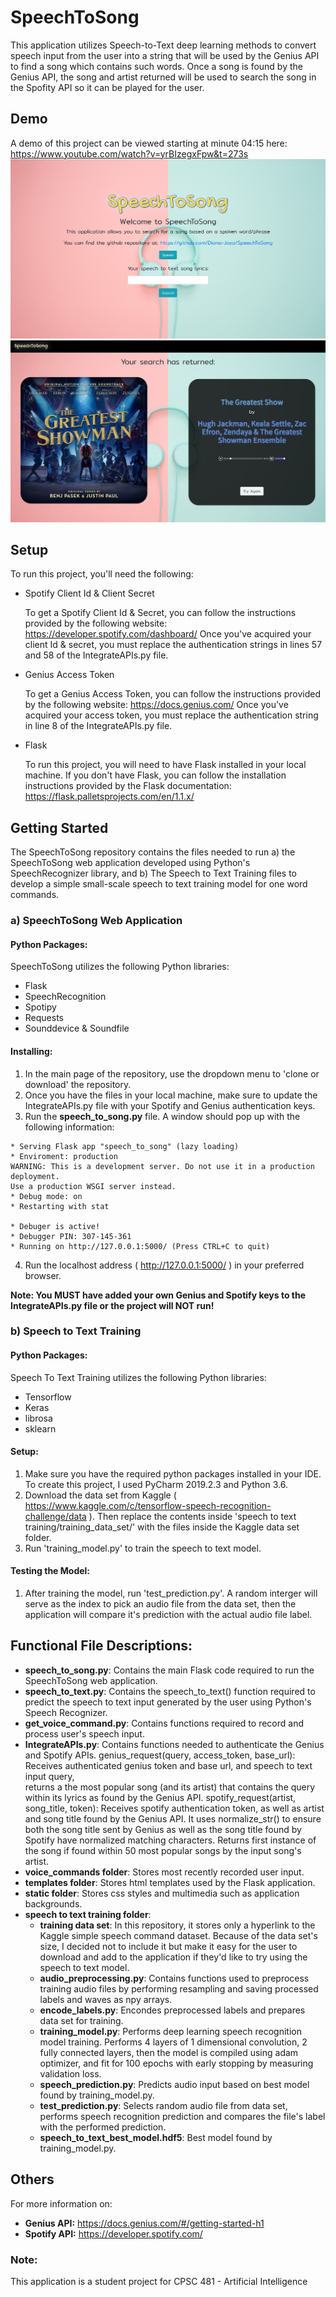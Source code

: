 # SpeechToSong

This application utilizes Speech-to-Text deep learning methods to convert speech input from the user into a string that will be used by the Genius API to find a song which contains such words. Once a song is found by the Genius API, the song and artist returned will be used to search the song in the Spofity API so it can be played for the user. 

## Demo

A demo of this project can be viewed starting at minute 04:15 here: https://www.youtube.com/watch?v=yrBIzegxFpw&t=273s
![Home Page](https://github.com/Diana-Joya/SpeechToSong/blob/master/Demo/Home.JPG)
![Results Page](https://github.com/Diana-Joya/SpeechToSong/blob/master/Demo/Results.JPG)

## Setup

To run this project, you'll need the following:
- Spotify Client Id & Client Secret

  To get a Spotify Client Id & Secret, you can follow the instructions provided by the following website: 
  https://developer.spotify.com/dashboard/
  Once you've acquired your client Id & secret, you must replace the authentication strings in lines 57 and 58 of the 
  IntegrateAPIs.py file.
- Genius Access Token

  To get a Genius Access Token, you can follow the instructions provided by the following website:
  https://docs.genius.com/
  Once you've acquired your access token, you must replace the authentication string in line 8 of the IntegrateAPIs.py file.
- Flask

  To run this project, you will need to have Flask installed in your local machine. If you don't have Flask, you can follow the
  installation instructions provided by the Flask documentation: https://flask.palletsprojects.com/en/1.1.x/

## Getting Started

The SpeechToSong repository contains the files needed to run a) the SpeechToSong web application developed using Python's SpeechRecognizer library, and b) The Speech to Text Training files to develop a simple small-scale speech to text training model for one word commands. 

### a) SpeechToSong Web Application
#### Python Packages: 
SpeechToSong utilizes the following Python libraries:
- Flask
- SpeechRecognition
- Spotipy
- Requests
- Sounddevice & Soundfile

#### Installing:

1. In the main page of the repository, use the dropdown menu to 'clone or download' the repository. 
2. Once you have the files in your local machine, make sure to update the IntegrateAPIs.py file with your Spotify and Genius authentication keys. 
3. Run the **speech_to_song.py** file.
   A window should pop up with the following information:
```
* Serving Flask app "speech_to_song" (lazy loading)
* Enviroment: production
WARNING: This is a development server. Do not use it in a production deployment.
Use a production WSGI server instead.
* Debug mode: on
* Restarting with stat

* Debuger is active!
* Debugger PIN: 307-145-361
* Running on http://127.0.0.1:5000/ (Press CTRL+C to quit)
```
4. Run the localhost address ( http://127.0.0.1:5000/ ) in your preferred browser.

**Note: You MUST have added your own Genius and Spotify keys to the IntegrateAPIs.py file or the project will NOT run!**

### b) Speech to Text Training
#### Python Packages: 
Speech To Text Training utilizes the following Python libraries:
- Tensorflow
- Keras
- librosa
- sklearn

#### Setup:
1. Make sure you have the required python packages installed in your IDE. To create this project, I used PyCharm 2019.2.3 and Python 3.6.
2. Download the data set from Kaggle ( https://www.kaggle.com/c/tensorflow-speech-recognition-challenge/data ). Then replace the contents inside 'speech to text training/training_data_set/' with the files inside the Kaggle data set folder. 
3. Run 'training_model.py' to train the speech to text model. 

#### Testing the Model:
1. After training the model, run 'test_prediction.py'. A random interger will serve as the index to pick an audio file from the data set, then the application will compare it's prediction with the actual audio file label.


## Functional File Descriptions:
- **speech_to_song.py**: Contains the main Flask code required to run the SpeechToSong web application.
- **speech_to_text.py**: Contains the speech_to_text() function required to predict the speech to text input generated by the user using Python's Speech Recognizer.
- **get_voice_command.py**: Contains functions required to record and process user's speech input.
- **IntegrateAPIs.py**: Contains functions needed to authenticate the Genius and Spotify APIs. 
  genius_request(query, access_token, base_url): Receives authenticated genius token and base url, and speech to text input query,   
  returns a the most popular song (and its artist) that contains the query within its lyrics as found by the Genius API.
  spotify_request(artist, song_title, token): Receives spotify authentication token, as well as artist and song title found by the
  Genius API. It uses normalize_str() to ensure both the song title sent by Genius as well as the song title found by Spotify have
  normalized matching characters. Returns first instance of the song if found within 50 most popular songs by the input song's artist. 
- **voice_commands folder**: Stores most recently recorded user input.
- **templates folder**: Stores html templates used by the Flask application.
- **static folder**: Stores css styles and multimedia such as application backgrounds.
- **speech to text training folder**:
  - **training data set**: In this repository, it stores only a hyperlink to the Kaggle simple speech command dataset. Because of the
    data set's size, I decided not to include it but make it easy for the user to download and add to the application if they'd like
    to try using the speech to text model.
  - **audio_preprocessing.py**: Contains functions used to preprocess training audio files by performing resampling and saving 
    processed labels and waves as npy arrays. 
  - **encode_labels.py**: Encondes preprocessed labels and prepares data set for training. 
  - **training_model.py**: Performs deep learning speech recognition model training. Performs 4 layers of 1 dimensional convolution, 
    2 fully connected layers, then the model is compiled using adam optimizer, and fit for 100 epochs with early stopping by measuring
    validation loss.
  - **speech_prediction.py**: Predicts audio input based on best model found by training_model.py.
  - **test_prediction.py**: Selects random audio file from data set, performs speech recognition prediction and compares the file's
    label with the performed prediction. 
  - **speech_to_text_best_model.hdf5**: Best model found by training_model.py.

## Others

For more information on:

- **Genius API:** https://docs.genius.com/#/getting-started-h1
- **Spotify API:** https://developer.spotify.com/

### Note: 
This application is a student project for CPSC 481 - Artificial Intelligence 

